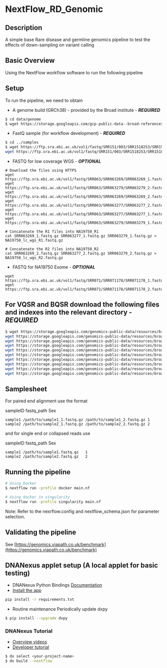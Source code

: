 # NextFlow_RD_Genomic

## Description

A simple base Rare disease and germline genomics pipeline to test the effects of down-sampling on variant calling

## Basic Overview
Using the NextFlow workflow software to run the following pipeline

## Setup
To run the pipeline, we need to obtain 

- A genome build (GRCh38) - provided by the Broad institute - ***REQUIRED***
```bash
$ cd data/genome
$ wget https://storage.googleapis.com/gcp-public-data--broad-references/hg38/v0/Homo_sapiens_assembly38.fasta
```
- FastQ sample (for workflow development) - ***REQUIRED***
```bash
$ cd ../samples
$ wget https://ftp.sra.ebi.ac.uk/vol1/fastq/SRR151/003/SRR1518253/SRR1518253_1.fastq.gz && \
wget https://ftp.sra.ebi.ac.uk/vol1/fastq/SRR151/003/SRR1518253/SRR1518253_2.fastq.gz
```

- FASTQ for low coverage WGS - ***OPTIONAL***
```
# Download the files using HTTPS
wget https://ftp.sra.ebi.ac.uk/vol1/fastq/SRR063/SRR063269/SRR063269_1.fastq.gz
wget https://ftp.sra.ebi.ac.uk/vol1/fastq/SRR063/SRR063279/SRR063279_2.fastq.gz
wget https://ftp.sra.ebi.ac.uk/vol1/fastq/SRR063/SRR063269/SRR063269_2.fastq.gz
wget https://ftp.sra.ebi.ac.uk/vol1/fastq/SRR063/SRR063277/SRR063277_2.fastq.gz
wget https://ftp.sra.ebi.ac.uk/vol1/fastq/SRR063/SRR063277/SRR063277_1.fastq.gz
wget https://ftp.sra.ebi.ac.uk/vol1/fastq/SRR063/SRR063279/SRR063279_1.fastq.gz

# Concatenate the R1 files into NA19750_R1
cat SRR063269_1.fastq.gz SRR063277_1.fastq.gz SRR063279_1.fastq.gz > NA19750_lc_wgs_R1.fastq.gz

# Concatenate the R2 files into NA19750_R2
cat SRR063269_2.fastq.gz SRR063277_2.fastq.gz SRR063279_2.fastq.gz > NA19750_lc_wgs_R2.fastq.gz
```

- FASTQ for NA19750 Exome - ***OPTIONAL***
```
wget https://ftp.sra.ebi.ac.uk/vol1/fastq/SRR071/SRR071178/SRR071178_1.fastq.gz
wget https://ftp.sra.ebi.ac.uk/vol1/fastq/SRR071/SRR071178/SRR071178_2.fastq.gz
```

## For VQSR and BQSR download the following files and indexes into the relevant directory - ***REQUIRED***
```bash
$ wget https://storage.googleapis.com/genomics-public-data/resources/broad/hg38/v0/1000G_phase1.snps.high_confidence.hg38.vcf.gz && \
wget https://storage.googleapis.com/genomics-public-data/resources/broad/hg38/v0/Mills_and_1000G_gold_standard.indels.hg38.vcf.gz && \
wget https://storage.googleapis.com/genomics-public-data/resources/broad/hg38/v0/hapmap_3.3.hg38.vcf.gz && \
wget https://storage.googleapis.com/genomics-public-data/resources/broad/hg38/v0/1000G_omni2.5.hg38.vcf.gz && \
wget https://storage.googleapis.com/genomics-public-data/resources/broad/hg38/v0/Homo_sapiens_assembly38.dbsnp138.vcf && \
wget https://storage.googleapis.com/genomics-public-data/resources/broad/hg38/v0/Homo_sapiens_assembly38.dbsnp138.vcf.idx && \
wget https://storage.googleapis.com/genomics-public-data/resources/broad/hg38/v0/1000G_phase1.snps.high_confidence.hg38.vcf.gz.tbi && \
wget https://storage.googleapis.com/genomics-public-data/resources/broad/hg38/v0/Mills_and_1000G_gold_standard.indels.hg38.vcf.gz.tbi && \
wget https://storage.googleapis.com/genomics-public-data/resources/broad/hg38/v0/hapmap_3.3.hg38.vcf.gz.tbi && \
wget https://storage.googleapis.com/genomics-public-data/resources/broad/hg38/v0/1000G_omni2.5.hg38.vcf.gz.tbi
```

## Samplesheet
For paired end alignment use the format

sampleID	fastq_path	Sex
```
sample1 /path/to/sample1_1.fastq.gz	/path/to/sample1_2.fastq.gz	1
sample2 /path/to/sample2_1.fastq.gz	/path/to/sample2_2.fastq.gz	2
```

and for single end or collapsed reads use

sampleID	fastq_path	Sex
```
sample1 /path/to/sample1.fastq.gz	1
sample2 /path/to/sample2.fastq.gz	2
```

## Running the pipeline
```bash
# Using Docker
$ nextflow run -profile docker main.nf

# Using docker in singularity
$ nextflow run -profile singularity main.nf
```
Note: Refer to the nexrflow.config and nextflow_schema.json for parameter selection. 

## Validating the pipeline
See [https://genomics.viapath.co.uk/benchmark](https://genomics.viapath.co.uk/benchmark)

## DNANexus applet setup (A local applet for basic testing)
- DNANexus Python Bindings [Documentation](https://github.com/dnanexus/dx-toolkit) 
- [Install the app](https://documentation.dnanexus.com/downloads) 
```bash
pip install -r requirements.txt
```
- Routine maintenance
Periodically update dxpy
```bash
$ pip install --upgrade dxpy
```

### DNANexus Tutorial
- [Overview videos](https://documentation.dnanexus.com/getting-started)
- [Developer tutorial](https://documentation.dnanexus.com/getting-started/developer-quickstart)
```bash
$ dx select <your-project-name>
$ dx build --nextflow
```
